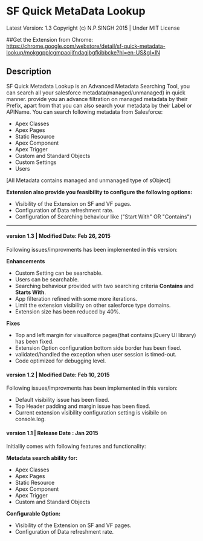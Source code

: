 # SF Quick MetaData Lookup
Latest Version: 1.3
Copyright (c) N.P.SINGH 2015 | Under MIT License

##Get the Extension from Chrome:
https://chrome.google.com/webstore/detail/sf-quick-metadata-lookup/mokggpplcgmpaoijfndagjbgfkibbcke?hl=en-US&gl=IN

## Description
SF Quick Metadata Lookup is an Advanced Metadata Searching Tool, you can search all your salesforce metadata(managed/unmanaged) in quick manner. provide you an advance filtration on managed metadata by their Prefix, apart from that you can also search your metadata by their Label or APIName. You can search following metadata from Salesforce:

* Apex Classes
* Apex Pages
* Static Resource
* Apex Component
* Apex Trigger
* Custom and Standard Objects
* Custom Settings
* Users

[All Metadata contains managed and unmanaged type of sObject]

**Extension also provide you feasibility to configure the following options:**
* Visibility of the Extension on SF and VF pages.
* Configuration of Data refreshment rate.
* Configuration of Searching behaviour like ("Start With" OR "Contains")

---
#### version 1.3    |          Modified Date: Feb 26, 2015

Following issues/improvments has been implemented in this version:

**Enhancements**
* Custom Setting can be searchable.
* Users can be searchable.
* Searching behaviour provided with two searching criteria **Contains** and **Starts With**.
* App filteration refined with some more iterations.
* Limit the extension visibility on other salesforce type domains.
* Extension size has been reduced by 40%.

**Fixes**

* Top and left margin for visualforce pages(that contains jQuery UI library) has been fixed.
* Extension Option configuration bottom side border has been fixed.
* validated/handled the exception when user session is timed-out.
* Code optimized for debugging level.

#### version 1.2    |          Modified Date: Feb 10, 2015

Following issues/improvments has been implemented in this version:

* Default visibility issue has been fixed.
* Top Header padding and margin issue has been fixed.
* Current extension visibility configuration setting is visibile on console.log.

#### version 1.1  |            Release Date :  Jan 2015


Initialliy comes with following features and functionality:

**Metadata search ability for:**
* Apex Classes
* Apex Pages
* Static Resource
* Apex Component
* Apex Trigger
* Custom and Standard Objects

**Configurable Option:**
* Visibility of the Extension on SF and VF pages.
* Configuration of Data refreshment rate.
